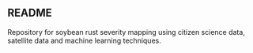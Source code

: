 ## README

Repository for soybean rust severity mapping using citizen science data, satellite data and machine learning techniques.